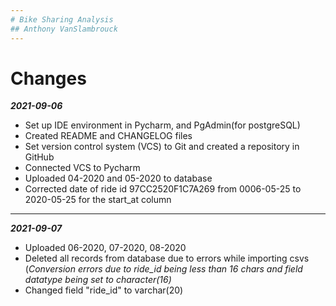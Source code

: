 ```yaml
---
# Bike Sharing Analysis 
## Anthony VanSlambrouck
---
```

# Changes
***2021-09-06***
- Set up IDE environment in Pycharm, and PgAdmin(for postgreSQL)
- Created README and CHANGELOG files 
- Set version control system (VCS) to Git and created a repository in GitHub
- Connected VCS to Pycharm
- Uploaded 04-2020 and 05-2020 to database
- Corrected date of ride id 97CC2520F1C7A269 from 0006-05-25 to 2020-05-25 for the start_at column
----
***2021-09-07***
- Uploaded 06-2020, 07-2020, 08-2020
- Deleted all records from database due to errors while importing csvs (*Conversion errors due to ride_id being less than 16 chars and field datatype being set to character(16)*
- Changed field "ride_id" to varchar(20)
